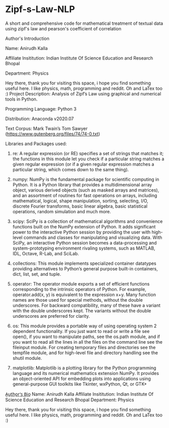 # Zipf-s-Law-NLP
A short and comprehensive code for mathematical treatment of textual data using zipf's law and pearson's coefficient of correlation

Author's Introduction

Name: Anirudh Kalla

Affiliate Insititution: Indian Institute Of Science Education and Research Bhopal

Department: Physics

Hey there, thank you for visiting this space, i hope you find something useful here. I like physics, math, programming and reddit. Oh and LaTex too :) 
Project Description: Analysis of Zipf’s Law using graphical and numerical
tools in Python.

Programming Language: Python 3

Distribution: Anaconda v2020.07

Text Corpus: Mark Twain’s Tom Sawyer
(https://www.gutenberg.org/files/74/74-0.txt)


Libraries and Packages used:

1) re: A regular expression (or RE) specifies a set of strings that matches
it; the functions in this module let you check if a particular string matches
a given regular expression (or if a given regular expression matches a
particular string, which comes down to the same thing).

2) numpy: NumPy is the fundamental package for scientific computing in
Python. It is a Python library that provides a multidimensional array
object, various derived objects (such as masked arrays and matrices), and
an assortment of routines for fast operations on arrays, including
mathematical, logical, shape manipulation, sorting, selecting, I/O, discrete
Fourier transforms, basic linear algebra, basic statistical operations,
random simulation and much more.

3) scipy: SciPy is a collection of mathematical algorithms and convenience
functions built on the NumPy extension of Python. It adds significant
power to the interactive Python session by providing the user with
high-level commands and classes for manipulating and visualizing data.
With SciPy, an interactive Python session becomes a data-processing and
system-prototyping environment rivaling systems, such as MATLAB, IDL,
Octave, R-Lab, and SciLab.

4) collections: This module implements specialized container datatypes
providing alternatives to Python’s general purpose built-in containers, dict,
list, set, and tuple.

5) operator: The operator module exports a set of efficient functions
corresponding to the intrinsic operators of Python. For example,
operator.add(x, y) is equivalent to the expression x+y. Many function
names are those used for special methods, without the double underscores.
For backward compatibility, many of these have a variant with the double
underscores kept. The variants without the double underscores are
preferred for clarity.

6) os: This module provides a portable way of using operating system
2
dependent functionality. If you just want to read or write a file see open(),
if you want to manipulate paths, see the os.path module, and if you want
to read all the lines in all the files on the command line see the fileinput
module. For creating temporary files and directories see the tempfile
module, and for high-level file and directory handling see the shutil module.

7) matplotlib: Matplotlib is a plotting library for the Python programming
language and its numerical mathematics extension NumPy. It provides an
object-oriented API for embedding plots into applications using
general-purpose GUI toolkits like Tkinter, wxPython, Qt, or GTK+

A̲u̲t̲h̲o̲r̲'̲s̲ ̲B̲i̲o̲
Name: Anirudh Kalla
Affiliate Insititution: Indian Institute Of Science Education and Research Bhopal
Department: Physics

Hey there, thank you for visiting this space, i hope you find something useful here. I like physics, math, programming and reddit. Oh and LaTex too :) 
